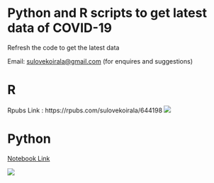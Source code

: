 # Python and R scripts to get latest data of COVID-19
Refresh the code to get the latest data

Email: sulovekoirala@gmail.com (for enquires and suggestions)


<H1> R </H1>
Rpubs Link : https://rpubs.com/sulovekoirala/644198

<img src = "https://raw.githubusercontent.com/sulovek/Coronavirus/master/Files/Images/Case%20curve%20in%20europe.svg">

<H1> Python </H1>

[Notebook Link](https://github.com/sulovek/Coronavirus/blob/master/Python%20Script%20for%20obtaining%20latest%20Data%20and%20Analysis%20of%20COVID-19.ipynb)

![](../master/Files/Images/Annotation%202020-07-29%20214923.jpg)


 
